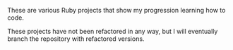 These are various Ruby projects that show my progression learning how to code.

These projects have not been refactored in any way, but I will eventually branch the repository with
refactored versions.

